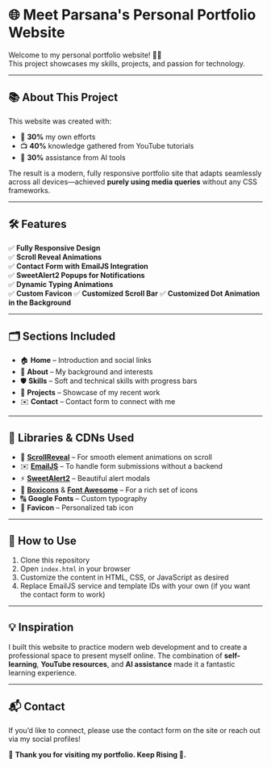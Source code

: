 # 🌐 Meet Parsana's Personal Portfolio Website

Welcome to my personal portfolio website! 🎨✨  
This project showcases my skills, projects, and passion for technology.  

---

## 📚 About This Project

This website was created with:

- 🧠 **30%** my own efforts  
- 📺 **40%** knowledge gathered from YouTube tutorials  
- 🤖 **30%** assistance from AI tools  

The result is a modern, fully responsive portfolio site that adapts seamlessly across all devices—achieved **purely using media queries** without any CSS frameworks.  

---

## 🛠️ Features

✅ **Fully Responsive Design**  
✅ **Scroll Reveal Animations**  
✅ **Contact Form with EmailJS Integration**  
✅ **SweetAlert2 Popups for Notifications**  
✅ **Dynamic Typing Animations**  
✅ **Custom Favicon**
✅ **Customized Scroll Bar**
✅ **Customized Dot Animation in the Background**

---

## 🗂️ Sections Included

- 🏠 **Home** – Introduction and social links
- 👤 **About** – My background and interests
- 🛡️ **Skills** – Soft and technical skills with progress bars
- 💼 **Projects** – Showcase of my recent work
- ✉️ **Contact** – Contact form to connect with me

---

## 🧩 Libraries & CDNs Used

- 🎯 **[ScrollReveal](https://scrollrevealjs.org/)** – For smooth element animations on scroll
- ✉️ **[EmailJS](https://www.emailjs.com/)** – To handle form submissions without a backend
- ⚡ **[SweetAlert2](https://sweetalert2.github.io/)** – Beautiful alert modals
- 🎨 **[Boxicons](https://boxicons.com/)** & **[Font Awesome](https://fontawesome.com/)** – For a rich set of icons
- 🔠 **Google Fonts** – Custom typography
- 🌟 **Favicon** – Personalized tab icon

---

## 🚀 How to Use

1. Clone this repository
2. Open `index.html` in your browser
3. Customize the content in HTML, CSS, or JavaScript as desired
4. Replace EmailJS service and template IDs with your own (if you want the contact form to work)

---

## 💡 Inspiration

I built this website to practice modern web development and to create a professional space to present myself online. The combination of **self-learning**, **YouTube resources**, and **AI assistance** made it a fantastic learning experience.

---

## 📬 Contact

If you’d like to connect, please use the contact form on the site or reach out via my social profiles!

🌟 **Thank you for visiting my portfolio. Keep Rising 🚀.**
